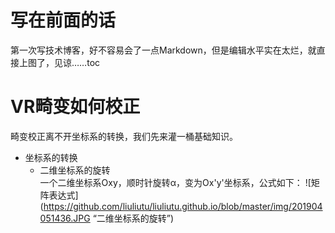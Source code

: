 # 写在前面的话
第一次写技术博客，好不容易会了一点Markdown，但是编辑水平实在太烂，就直接上图了，见谅……toc

# VR畸变如何校正
畸变校正离不开坐标系的转换，我们先来灌一桶基础知识。

- 坐标系的转换
    - 二维坐标系的旋转  
    一个二维坐标系Oxy，顺时针旋转α，变为Ox'y'坐标系，公式如下：
    ![矩阵表达式](https://github.com/liuliutu/liuliutu.github.io/blob/master/img/201904051436.JPG “二维坐标系的旋转”)

